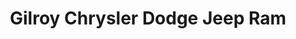 ---
title: "Gilroy Chrysler Dodge Jeep Ram"
url: /gilroy/gilroy-chrysler-dodge-jeep-ram/
shop: car
---